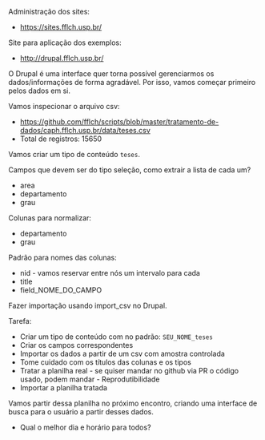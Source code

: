 Administração dos sites:

- https://sites.fflch.usp.br/

Site para aplicação dos exemplos:

- http://drupal.fflch.usp.br/

O Drupal é uma interface quer torna possível gerenciarmos os dados/informações
de forma agradável. Por isso, vamos começar primeiro pelos dados em si.

Vamos inspecionar o arquivo csv:

- https://github.com/fflch/scripts/blob/master/tratamento-de-dados/caph.fflch.usp.br/data/teses.csv
- Total de registros: 15650

Vamos criar um tipo de conteúdo `teses`.

Campos que devem ser do tipo seleção, como extrair a lista de cada um?

- area
- departamento
- grau

Colunas para normalizar:

 - departamento
 - grau

Padrão para nomes das colunas:

- nid - vamos reservar entre nós um intervalo para cada
- title
- field_NOME_DO_CAMPO

Fazer importação usando import_csv no Drupal.

Tarefa:

- Criar um tipo de conteúdo com no padrão: `SEU_NOME_teses`
- Criar os campos correspondentes
- Importar os dados a partir de um csv com amostra controlada
- Tome cuidado com os títulos das colunas e os tipos
- Tratar a planilha real - se quiser mandar no github via PR o código usado, podem mandar - Reprodutibilidade
- Importar a planilha tratada

Vamos partir dessa planilha no próximo encontro, criando uma interface de busca para o usuário a partir
desses dados. 

- Qual o melhor dia e horário para todos?
